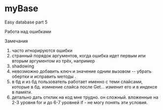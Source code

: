 # myBase
Easy database
part 5

Работа над ошибками 

Замечания 
1. часто игнорируются ошибки
2. странный порядок аргументов, когда ошибка 
   идет первым или вторым аргументом из трёх, например
3. shadowing
4. невозможно добавить ключ и значение одним вызовом
   -- убрать обертки и исправить методы .
5. в бд и из бд пользователь работает именно с теми слайсами, 
   которые в бд. измнение слайса после Get... изменит его и 
   в индексе в памяти.
6. детально дать отклик на код мне трудно. он сложный. 
   вложенные на 2-3 уровня for и до 6-7 уровней if -  не могу понять эти условия.
